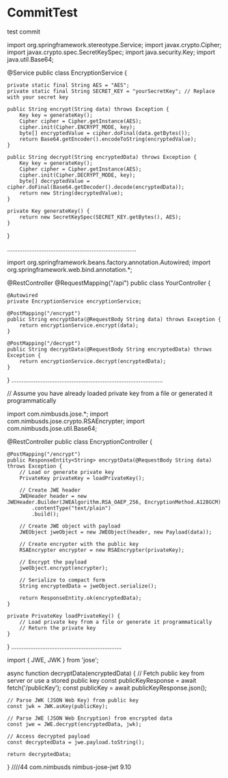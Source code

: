 # CommitTest
 test commit


 import org.springframework.stereotype.Service;
import javax.crypto.Cipher;
import javax.crypto.spec.SecretKeySpec;
import java.security.Key;
import java.util.Base64;

@Service
public class EncryptionService {

    private static final String AES = "AES";
    private static final String SECRET_KEY = "yourSecretKey"; // Replace with your secret key

    public String encrypt(String data) throws Exception {
        Key key = generateKey();
        Cipher cipher = Cipher.getInstance(AES);
        cipher.init(Cipher.ENCRYPT_MODE, key);
        byte[] encryptedValue = cipher.doFinal(data.getBytes());
        return Base64.getEncoder().encodeToString(encryptedValue);
    }

    public String decrypt(String encryptedData) throws Exception {
        Key key = generateKey();
        Cipher cipher = Cipher.getInstance(AES);
        cipher.init(Cipher.DECRYPT_MODE, key);
        byte[] decryptedValue = cipher.doFinal(Base64.getDecoder().decode(encryptedData));
        return new String(decryptedValue);
    }

    private Key generateKey() {
        return new SecretKeySpec(SECRET_KEY.getBytes(), AES);
    }
}



...........................................................................



import org.springframework.beans.factory.annotation.Autowired;
import org.springframework.web.bind.annotation.*;

@RestController
@RequestMapping("/api")
public class YourController {

    @Autowired
    private EncryptionService encryptionService;

    @PostMapping("/encrypt")
    public String encryptData(@RequestBody String data) throws Exception {
        return encryptionService.encrypt(data);
    }

    @PostMapping("/decrypt")
    public String decryptData(@RequestBody String encryptedData) throws Exception {
        return encryptionService.decrypt(encryptedData);
    }
}
........................................................................................





// Assume you have already loaded private key from a file or generated it programmatically

import com.nimbusds.jose.*;
import com.nimbusds.jose.crypto.RSAEncrypter;
import com.nimbusds.jose.util.Base64;

@RestController
public class EncryptionController {

    @PostMapping("/encrypt")
    public ResponseEntity<String> encryptData(@RequestBody String data) throws Exception {
        // Load or generate private key
        PrivateKey privateKey = loadPrivateKey();

        // Create JWE header
        JWEHeader header = new JWEHeader.Builder(JWEAlgorithm.RSA_OAEP_256, EncryptionMethod.A128GCM)
            .contentType("text/plain")
            .build();

        // Create JWE object with payload
        JWEObject jweObject = new JWEObject(header, new Payload(data));

        // Create encrypter with the public key
        RSAEncrypter encrypter = new RSAEncrypter(privateKey);

        // Encrypt the payload
        jweObject.encrypt(encrypter);

        // Serialize to compact form
        String encryptedData = jweObject.serialize();

        return ResponseEntity.ok(encryptedData);
    }

    private PrivateKey loadPrivateKey() {
        // Load private key from a file or generate it programmatically
        // Return the private key
    }
}
................................................................

import { JWE, JWK } from 'jose';

async function decryptData(encryptedData) {
    // Fetch public key from server or use a stored public key
    const publicKeyResponse = await fetch('/publicKey');
    const publicKey = await publicKeyResponse.json();

    // Parse JWK (JSON Web Key) from public key
    const jwk = JWK.asKey(publicKey);

    // Parse JWE (JSON Web Encryption) from encrypted data
    const jwe = JWE.decrypt(encryptedData, jwk);

    // Access decrypted payload
    const decryptedData = jwe.payload.toString();

    return decryptedData;
}
////44<dependency>
    <groupId>com.nimbusds</groupId>
    <artifactId>nimbus-jose-jwt</artifactId>
    <version>9.10</version> <!-- or the latest version available -->
</dependency>


